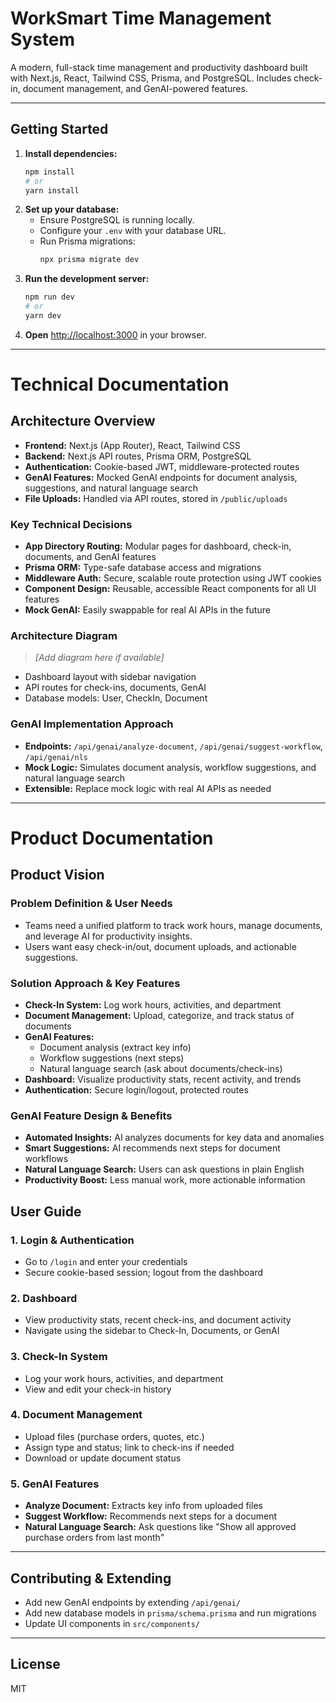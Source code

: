 # WorkSmart Time Management System

A modern, full-stack time management and productivity dashboard built with Next.js, React, Tailwind CSS, Prisma, and PostgreSQL. Includes check-in, document management, and GenAI-powered features.

---

## Getting Started

1. **Install dependencies:**
   ```bash
   npm install
   # or
   yarn install
   ```
2. **Set up your database:**
   - Ensure PostgreSQL is running locally.
   - Configure your `.env` with your database URL.
   - Run Prisma migrations:
     ```bash
     npx prisma migrate dev
     ```
3. **Run the development server:**
   ```bash
   npm run dev
   # or
   yarn dev
   ```
4. **Open** [http://localhost:3000](http://localhost:3000) in your browser.

---

# Technical Documentation

## Architecture Overview

- **Frontend:** Next.js (App Router), React, Tailwind CSS
- **Backend:** Next.js API routes, Prisma ORM, PostgreSQL
- **Authentication:** Cookie-based JWT, middleware-protected routes
- **GenAI Features:** Mocked GenAI endpoints for document analysis, suggestions, and natural language search
- **File Uploads:** Handled via API routes, stored in `/public/uploads`

### Key Technical Decisions

- **App Directory Routing:** Modular pages for dashboard, check-in, documents, and GenAI features
- **Prisma ORM:** Type-safe database access and migrations
- **Middleware Auth:** Secure, scalable route protection using JWT cookies
- **Component Design:** Reusable, accessible React components for all UI features
- **Mock GenAI:** Easily swappable for real AI APIs in the future

### Architecture Diagram

> _[Add diagram here if available]_

- Dashboard layout with sidebar navigation
- API routes for check-ins, documents, GenAI
- Database models: User, CheckIn, Document

### GenAI Implementation Approach

- **Endpoints:** `/api/genai/analyze-document`, `/api/genai/suggest-workflow`, `/api/genai/nls`
- **Mock Logic:** Simulates document analysis, workflow suggestions, and natural language search
- **Extensible:** Replace mock logic with real AI APIs as needed

---

# Product Documentation

## Product Vision

### Problem Definition & User Needs

- Teams need a unified platform to track work hours, manage documents, and leverage AI for productivity insights.
- Users want easy check-in/out, document uploads, and actionable suggestions.

### Solution Approach & Key Features

- **Check-In System:** Log work hours, activities, and department
- **Document Management:** Upload, categorize, and track status of documents
- **GenAI Features:**
  - Document analysis (extract key info)
  - Workflow suggestions (next steps)
  - Natural language search (ask about documents/check-ins)
- **Dashboard:** Visualize productivity stats, recent activity, and trends
- **Authentication:** Secure login/logout, protected routes

### GenAI Feature Design & Benefits

- **Automated Insights:** AI analyzes documents for key data and anomalies
- **Smart Suggestions:** AI recommends next steps for document workflows
- **Natural Language Search:** Users can ask questions in plain English
- **Productivity Boost:** Less manual work, more actionable information

## User Guide

### 1. Login & Authentication

- Go to `/login` and enter your credentials
- Secure cookie-based session; logout from the dashboard

### 2. Dashboard

- View productivity stats, recent check-ins, and document activity
- Navigate using the sidebar to Check-In, Documents, or GenAI

### 3. Check-In System

- Log your work hours, activities, and department
- View and edit your check-in history

### 4. Document Management

- Upload files (purchase orders, quotes, etc.)
- Assign type and status; link to check-ins if needed
- Download or update document status

### 5. GenAI Features

- **Analyze Document:** Extracts key info from uploaded files
- **Suggest Workflow:** Recommends next steps for a document
- **Natural Language Search:** Ask questions like "Show all approved purchase orders from last month"

---

## Contributing & Extending

- Add new GenAI endpoints by extending `/api/genai/`
- Add new database models in `prisma/schema.prisma` and run migrations
- Update UI components in `src/components/`

---

## License

MIT
